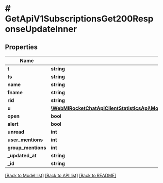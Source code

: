 # # GetApiV1SubscriptionsGet200ResponseUpdateInner

## Properties

Name | Type | Description | Notes
------------ | ------------- | ------------- | -------------
**t** | **string** |  | [optional]
**ts** | **string** |  | [optional]
**name** | **string** |  | [optional]
**fname** | **string** |  | [optional]
**rid** | **string** |  | [optional]
**u** | [**\WebMIRocketChatApiClientStatisticsApi\Model\GetApiV1SubscriptionsGet200ResponseUpdateInnerU**](GetApiV1SubscriptionsGet200ResponseUpdateInnerU.md) |  | [optional]
**open** | **bool** |  | [optional]
**alert** | **bool** |  | [optional]
**unread** | **int** |  | [optional]
**user_mentions** | **int** |  | [optional]
**group_mentions** | **int** |  | [optional]
**_updated_at** | **string** |  | [optional]
**_id** | **string** |  | [optional]

[[Back to Model list]](../../README.md#models) [[Back to API list]](../../README.md#endpoints) [[Back to README]](../../README.md)
